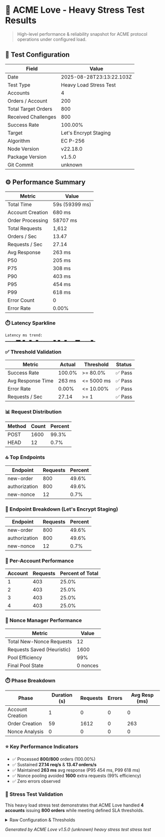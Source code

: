 # 🚀 ACME Love - Heavy Stress Test Results

> High-level performance & reliability snapshot for ACME protocol operations under configured load.

## 🧪 Test Configuration

| Field               | Value                    |
| ------------------- | ------------------------ |
| Date                | 2025-08-28T23:13:22.103Z |
| Test Type           | Heavy Load Stress Test   |
| Accounts            | 4                        |
| Orders / Account    | 200                      |
| Total Target Orders | 800                      |
| Received Challenges | 800                      |
| Success Rate        | 100.00%                  |
| Target              | Let's Encrypt Staging    |
| Algorithm           | EC P-256                 |
| Node Version        | v22.18.0                 |
| Package Version     | v1.5.0                   |
| Git Commit          | unknown                  |

## ⚙️ Performance Summary

| Metric           | Value          |
| ---------------- | -------------- |
| Total Time       | 59s (59399 ms) |
| Account Creation | 680 ms         |
| Order Processing | 58707 ms       |
| Total Requests   | 1,612          |
| Orders / Sec     | 13.47          |
| Requests / Sec   | 27.14          |
| Avg Response     | 263 ms         |
| P50              | 205 ms         |
| P75              | 308 ms         |
| P90              | 403 ms         |
| P95              | 454 ms         |
| P99              | 618 ms         |
| Error Count      | 0              |
| Error Rate       | 0.00%          |

### ⏱️ Latency Sparkline

```
Latency ms trend:
▁▁▁▁▁▃▃▁▃▁▁▃▁▁▃▁▁▁▁▁▁▁▃▁▃▁▁▃▁▁▁▁▃▃▁▁▁▁▁▃▁
```

### ✅ Threshold Validation

| Metric            | Actual | Threshold  | Status  |
| ----------------- | ------ | ---------- | ------- |
| Success Rate      | 100.0% | >= 80.0%   | ✅ Pass |
| Avg Response Time | 263 ms | <= 5000 ms | ✅ Pass |
| Error Rate        | 0.00%  | <= 10.00%  | ✅ Pass |
| Requests / Sec    | 27.14  | >= 1       | ✅ Pass |

### 📊 Request Distribution

| Method | Count | Percent |
| ------ | ----- | ------- |
| POST   | 1600  | 99.3%   |
| HEAD   | 12    | 0.7%    |

### 🔝 Top Endpoints

| Endpoint      | Requests | Percent |
| ------------- | -------- | ------- |
| new-order     | 800      | 49.6%   |
| authorization | 800      | 49.6%   |
| new-nonce     | 12       | 0.7%    |

### 🧩 Endpoint Breakdown (Let's Encrypt Staging)

| Endpoint      | Requests | Percent |
| ------------- | -------- | ------- |
| new-order     | 800      | 49.6%   |
| authorization | 800      | 49.6%   |
| new-nonce     | 12       | 0.7%    |

### 👥 Per-Account Performance

| Account | Requests | Percent of Total |
| ------- | -------- | ---------------- |
| 1       | 403      | 25.0%            |
| 2       | 403      | 25.0%            |
| 3       | 403      | 25.0%            |
| 4       | 403      | 25.0%            |

### 🔐 Nonce Manager Performance

| Metric                     | Value    |
| -------------------------- | -------- |
| Total New-Nonce Requests   | 12       |
| Requests Saved (Heuristic) | 1600     |
| Pool Efficiency            | 99%      |
| Final Pool State           | 0 nonces |

### ⏱️ Phase Breakdown

| Phase            | Duration (s) | Requests | Errors | Avg Resp (ms) |
| ---------------- | ------------ | -------- | ------ | ------------- |
| Account Creation | 1            | 0        | 0      | 0             |
| Order Creation   | 59           | 1612     | 0      | 263           |
| Nonce Analysis   | 0            | 0        | 0      | 0             |

### ⭐ Key Performance Indicators

- ✅ Processed **800/800** orders (100.00%)
- ✅ Sustained **27.14 req/s** & **13.47 orders/s**
- ✅ Maintained **263 ms** avg response (P95 454 ms, P99 618 ms)
- ✅ Nonce pooling avoided **1600** extra requests (99% efficiency)
- ✅ Zero errors observed

### 🧾 Stress Test Validation

This heavy load stress test demonstrates that ACME Love handled **4 accounts** issuing **800 orders** while meeting defined SLA thresholds.

<details><summary>Raw Configuration & Thresholds</summary>

```json
{
  "name": "Heavy Stress Test",
  "TOTAL_ACCOUNTS": 4,
  "ORDERS_PER_ACCOUNT": 200,
  "TOTAL_ORDERS": 800,
  "batchSize": 10,
  "thresholds": {
    "minSuccessRate": 0.8,
    "maxAvgResponseTimeMs": 5000,
    "maxErrorRate": 0.1,
    "minRequestsPerSecond": 1
  }
}
```

</details>

_Generated by ACME Love v1.5.0 (unknown) heavy stress test stress test_
